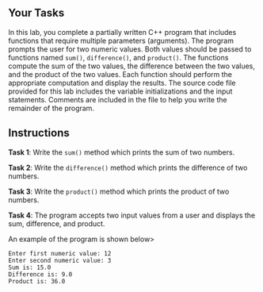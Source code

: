 ## Your Tasks

In this lab, you complete a partially written C++ program that includes functions that require multiple parameters (arguments). The program prompts the user for two numeric values. Both values should be passed to functions named `sum()`, `difference()`, and `product()`. The functions compute the sum of the two values, the difference between the two values, and the product of the two values. Each function should perform the appropriate computation and display the results. The source code file provided for this lab includes the variable initializations and the input statements. Comments are included in the file to help you write the remainder of the program.

## Instructions

**Task 1**: Write the `sum()` method which prints the sum of two numbers.

**Task 2**: Write the `difference()` method which prints the difference of two numbers.

**Task 3**: Write the `product()` method which prints the product of two numbers.

**Task 4**: The program accepts two input values from a user and displays the sum, difference, and product.

An example of the program is shown below>

```
Enter first numeric value: 12
Enter second numeric value: 3
Sum is: 15.0
Difference is: 9.0
Product is: 36.0
```